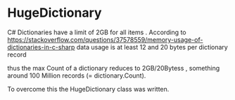 # HugeDictionary

C# Dictionaries have a limit of 2GB for all items . 
According to  https://stackoverflow.com/questions/37578559/memory-usage-of-dictionaries-in-c-sharp  data usage is at least  12 and 20 bytes per dictionary record

thus the max Count of a dictionary reduces to 2GB/20Bytess  , something around 100 Million records (= dictionary.Count).

To overcome this the HugeDictionary class was written.
